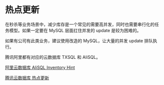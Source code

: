 # 热点更新

在秒杀等业务场景中，减少库存是一个常见的需要高并发，同时也需要串行化的任务模型。如果一定要在 MySQL 层面扛住并发的 update 是较为困难的。

如果有公司有此类业务，建议使用改造的 MySQL，让大量的并发 update 排队执行。

腾讯阿里都有对应的云数据库 TXSQL 和 AliSQL。

[阿里云数据库 AliSQL Inventory Hint](https://www.alibabacloud.com/help/zh/apsaradb-for-rds/latest/inventory-hint)

[腾讯云数据库 热点更新](https://cloud.tencent.com/document/product/236/63239)